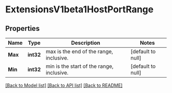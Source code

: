 # ExtensionsV1beta1HostPortRange

## Properties
Name | Type | Description | Notes
------------ | ------------- | ------------- | -------------
**Max** | **int32** | max is the end of the range, inclusive. | [default to null]
**Min** | **int32** | min is the start of the range, inclusive. | [default to null]

[[Back to Model list]](../README.md#documentation-for-models) [[Back to API list]](../README.md#documentation-for-api-endpoints) [[Back to README]](../README.md)


